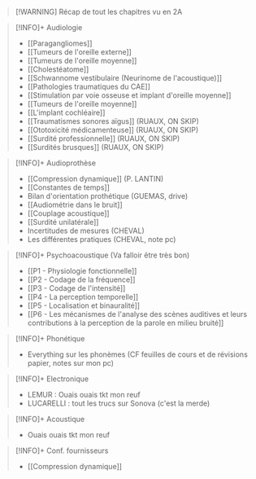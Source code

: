 >[!WARNING] Récap de tout les chapitres vu en 2A

>[!INFO]+ Audiologie
>
>- [[Paragangliomes]]
>- [[Tumeurs de l'oreille externe]]
>- [[Tumeurs de l'oreille moyenne]]
>- [[Cholestéatome]]
>- [[Schwannome vestibulaire (Neurinome de l'acoustique)]]
>- [[Pathologies traumatiques du CAE]]
>- [[Stimulation par voie osseuse et implant d'oreille moyenne]]
>- [[Tumeurs de l'oreille moyenne]]
>- [[L'implant cochléaire]]
>- [[Traumatismes sonores aïgus]] (RUAUX, ON SKIP)
>- [[Ototoxicité médicamenteuse]] (RUAUX, ON SKIP)
>- [[Surdité professionnelle]] (RUAUX, ON SKIP)
>- [[Surdités brusques]] (RUAUX, ON SKIP)

>[!INFO]+ Audioprothèse
>
>- [[Compression dynamique]] (P. LANTIN)
>- [[Constantes de temps]]
>- Bilan d'orientation prothétique (GUEMAS, drive)
>- [[Audiométrie dans le bruit]]
>- [[Couplage acoustique]]
>- [[Surdité unilatérale]]
>- Incertitudes de mesures (CHEVAL)
>- Les différentes pratiques (CHEVAL, note pc)

>[!INFO]+ Psychoacoustique (Va falloir être très bon)
>
>- [[P1 - Physiologie fonctionnelle]]
>- [[P2 - Codage de la fréquence]]
>- [[P3 - Codage de l'intensité]]
>- [[P4 - La perception temporelle]]
>- [[P5 - Localisation et binauralité]]
>- [[P6 - Les mécanismes de l'analyse des scènes auditives et leurs contributions à la perception de la parole en milieu bruité]]

>[!INFO]+ Phonétique
>
>- Everything sur les phonèmes (CF feuilles de cours et de révisions papier, notes sur mon pc)

>[!INFO]+ Electronique
>
>- LEMUR : Ouais ouais tkt mon reuf
>- LUCARELLI : tout les trucs sur Sonova (c'est la merde)

>[!INFO]+ Acoustique
>
>- Ouais ouais tkt mon reuf

>[!INFO]+ Conf. fournisseurs
>
>- [[Compression dynamique]]

